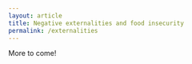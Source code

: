```yaml
---
layout: article
title: Negative externalities and food insecurity
permalink: /externalities
---
```


More to come!